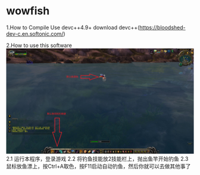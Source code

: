 # wowfish

1.How to Compile
  Use devc++4.9+
  download devc++(https://bloodshed-dev-c.en.softonic.com/)
  
2.How to use this software
![howtouse](./image/howtouse.jpg)
	2.1 运行本程序，登录游戏
	2.2 将钓鱼技能放2技能栏上，抛出鱼竿开始钓鱼
	2.3 鼠标放鱼漂上，按Ctrl+A取色，按F11启动自动钓鱼，然后你就可以去做其他事了
